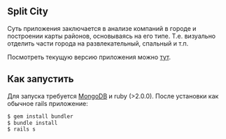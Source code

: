 Split City
----------

Суть приложения заключается в анализе компаний в городе и построении карты районов, основываясь на его типе. Т.е. визуально отделить части города на развлекательный, спальный и т.п.

Посмотреть текущую версию приложения можно [тут](http://splitcity.kosmaks.com).

Как запустить
-------------

Для запуска требуется [MongoDB](http://www.mongodb.org) и ruby (>2.0.0). После установки как обычное rails приложение:

```bash
$ gem install bundler
$ bundle install
$ rails s
```
